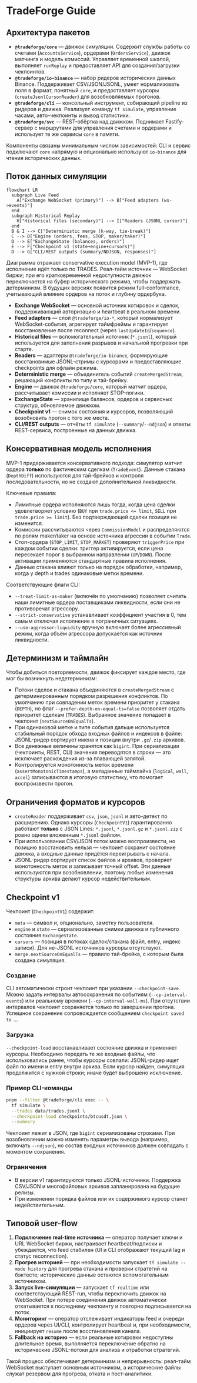 # TradeForge Guide

## Архитектура пакетов

- **`@tradeforge/core`** — движок симуляции. Содержит службы работы со счетами (`AccountsService`), ордерами (`OrdersService`), движок матчинга и модель комиссий. Управляет временной шкалой, выполняет `runReplay` и предоставляет API для создания/загрузки чекпоинтов.
- **`@tradeforge/io-binance`** — набор ридеров исторических данных Binance. Поддерживает CSV/JSON/JSONL, умеет нормализовать поля в формат, понятный `core`, и предоставляет курсоры (`createJsonlCursorReader`) для возобновляемых прогонов.
- **`@tradeforge/cli`** — консольный инструмент, собирающий pipeline из ридеров и движка. Реализует команду `tf simulate`, управление часами, авто-чекпоинты и вывод статистики.
- **`@tradeforge/svc`** — REST-обёртка над движком. Поднимает Fastify-сервер с маршрутами для управления счетами и ордерами и использует те же сервисы `core` в памяти.

Компоненты связаны минимальным числом зависимостей: CLI и сервис подключают `core` напрямую и опционально используют `io-binance` для чтения исторических данных.

## Поток данных симуляции

```mermaid
flowchart LR
  subgraph Live Feed
    A["Exchange WebSocket (primary)"] --> B["Feed adapters (ws->events)"]
  end
  subgraph Historical Replay
    H["Historical files (secondary)"] --> I["Readers (JSONL cursor)"]
  end
  B & I --> C["Deterministic merge (k-way, tie-break)"]
  C --> D["Engine (orders, fees, STOP, maker/taker)"]
  D --> E["ExchangeState (balances, orders)"]
  E --> F["Checkpoint v1 (state+engine+cursors)"]
  D --> G["CLI/REST outputs (summary/NDJSON, responses)"]
```

Диаграмма отражает conservative execution model (MVP-1), где исполнение идёт только по TRADES. Реал-тайм источник — WebSocket биржи; при его кратковременной недоступности движок переключается на буфер исторического режима, чтобы поддержать детерминизм. В будущих версиях появится режим full-conformance, учитывающий влияние ордеров на поток и глубину ордербука.

- **Exchange WebSocket** — основной источник котировок и сделок, поддерживающий авторизацию и heartbeat в реальном времени.
- **Feed adapters** — слой `@tradeforge/io-*`, который нормализует WebSocket-события, агрегирует таймфреймы и гарантирует восстановление после reconnect (через `lastUpdateId`/`sequence`).
- **Historical files** — вспомогательный источник (`*.jsonl`), который используется для заполнения разрывов и начальной прогревки при старте.
- **Readers** — адаптеры `@tradeforge/io-binance`, формирующие восстановимые JSONL-стримы с курсорами и предоставляющие checkpoints для офлайн режима.
- **Deterministic merge** — объединитель событий `createMergedStream`, решающий конфликты по типу и тай-брейку.
- **Engine** — движок `@tradeforge/core`, который матчит ордера, рассчитывает комиссии и исполняет STOP-логики.
- **ExchangeState** — хранилище балансов, ордеров и сервисных структур, обновляемое движком.
- **Checkpoint v1** — снимок состояния и курсоров, позволяющий возобновить прогон с того же места.
- **CLI/REST outputs** — отчёты `tf simulate` (`--summary`/`--ndjson`) и ответы REST-сервиса, построенные на данных движка.

## Консервативная модель исполнения

MVP-1 придерживается консервативного подхода: симулятор матчит ордера **только** по фактическим сделкам (`TradeEvent`). Данные стакана (`DepthDiff`) используются для тай-брейков и контроля последовательности, но не создают дополнительной ликвидности.

Ключевые правила:

- Лимитные ордера исполняются лишь тогда, когда цена сделки удовлетворяет условию (`BUY` при `trade.price <= limit`, `SELL` при `trade.price >= limit`). Без подтверждающей сделки позиция не изменится.
- Комиссии рассчитываются через `CommissionModel` и распределяются по ролям maker/taker на основе источника агрессии в событии `Trade`.
- Стоп-ордера (`STOP_LIMIT`, `STOP_MARKET`) проверяют `triggerPrice` при каждом событии сделки: триггер активируется, если цена пересекает порог в выбранном направлении (`UP`/`DOWN`). После активации применяются стандартные правила исполнения.
- Данные стакана влияют только на порядок обработки, например, когда у depth и trades одинаковые метки времени.

Соответствующие флаги CLI:

- `--treat-limit-as-maker` (включён по умолчанию) позволяет считать наши лимитные ордера поставщиками ликвидности, если они не противоречат агрессору.
- `--strict-conservative` устанавливает коэффициент участия в 0, тем самым отключая исполнение в пограничных ситуациях.
- `--use-aggressor-liquidity` вручную включает более агрессивный режим, когда объём агрессора допускается как источник ликвидности.

## Детерминизм и таймлайн

Чтобы добиться повторяемости, движок фиксирует каждое место, где мог бы возникнуть недетерминизм:

- Потоки сделок и стакана объединяются в `createMergedStream` с детерминированным порядком разрешения конфликтов. По умолчанию при совпадении меток времени приоритет у стакана (`DEPTH`), но флаг `--prefer-depth-on-equal-ts=false` позволяет отдать приоритет сделкам (`TRADES`). Выбранное значение попадает в чекпоинт (`nextSourceOnEqualTs`).
- При одинаковой метке и типе события дальше используется стабильный порядок обхода входных файлов и индексов в файле: JSONL-ридер сортирует имена и позиции внутри `.gz`/`.zip` архивов.
- Все денежные величины хранятся как `bigint`. При сериализации (чекпоинты, REST, CLI) значения переводятся в строки — это исключает расхождения из-за плавающей запятой.
- Контролируется монотонность меток времени (`assertMonotonicTimestamps`), а метаданные таймлайна (`logical`, `wall`, `accel`) записываются в итоговую статистику, что помогает воспроизвести прогон.

## Ограничения форматов и курсоров

- `createReader` поддерживает `csv`, `json`, `jsonl` и авто-детект по расширению. Однако курсоры (`CheckpointV1`) гарантированно работают **только** с JSON Lines: `*.jsonl`, `*.jsonl.gz` и `*.jsonl.zip` c ровно одним вложенным `*.jsonl` файлом.
- При использовании CSV/JSON поток можно воспроизвести, но позицию восстановить нельзя — чекпоинт сохранит состояние движка, а входные данные придётся переигрывать с начала.
- JSONL-ридер сортирует список файлов и архивов, проверяет монотонность меток и записывает точный offset. Эти данные используются при возобновлении, поэтому любые изменения структуры архива делают курсор недействительным.

## Checkpoint v1

Чекпоинт (`CheckpointV1`) содержит:

- `meta` — символ и, опционально, заметку пользователя.
- `engine` и `state` — сериализованные снимки движка и публичного состояния `ExchangeState`.
- `cursors` — позиция в потоках сделок/стакана (файл, entry, индекс записи). Для не-JSONL источников курсоры отсутствуют.
- `merge.nextSourceOnEqualTs` — правило тай-брейка, с которым была создана симуляция.

### Создание

CLI автоматически строит чекпоинт при указании `--checkpoint-save`. Можно задать интервалы автосохранения по событиям (`--cp-interval-events`) или реальному времени (`--cp-interval-wall-ms`). При отсутствии интервалов чекпоинт сохраняется только по завершении прогона. Успешное сохранение сопровождается сообщением `checkpoint saved to …`.

### Загрузка

`--checkpoint-load` восстанавливает состояние движка и применяет курсоры. Необходимо передать те же входные файлы, что использовались ранее, чтобы курсоры совпали: JSONL-ридер ищет файл по имени и entry внутри архива. Если курсор найден, симуляция продолжится с нужной строки; иначе будет выброшено исключение.

### Пример CLI-команды

```bash
pnpm --filter @tradeforge/cli exec -- \
  tf simulate \
  --trades data/trades.jsonl \
  --checkpoint-load checkpoints/btcusdt.json \
  --summary
```

Чекпоинт лежит в JSON, где `bigint` сериализованы строками. При возобновлении можно изменять параметры вывода (например, включать `--ndjson`), но состав входных источников должен совпадать с моментом сохранения.

### Ограничения

- В версии v1 гарантируются только JSONL-источники. Поддержка CSV/JSON и многофайловых архивов запланирована на будущие релизы.
- При изменении порядка файлов или их содержимого курсор станет недействительным.

## Типовой user-flow

1. **Подключение real-time источника** — оператор получает ключи и URL WebSocket биржи, настраивает heartbeat/подписки и убеждается, что feed стабилен (UI и CLI отображают текущий lag и статус reconnection).
2. **Прогрев историей** — при необходимости запускает `tf simulate --mode history` для прогрева стакана и проверки стратегий на бэктесте; исторические данные остаются вспомогательным источником.
3. **Запуск live-симуляции** — запускает `tf realtime` или соответствующий REST-run, чтобы переключить движок на WebSocket. При потере соединения движок автоматически откатывается к последнему чекпоинту и повторно подписывается на поток.
4. **Мониторинг** — оператор отслеживает индикаторы feed и очереди ордеров через UI/CLI, контролирует heartbeat и, при необходимости, инициирует `resume` после восстановления канала.
5. **Fallback на историю** — если реальные котировки недоступны длительное время, выполняется переключение обратно на исторические JSONL-потоки для анализа и отработки стратегий.

Такой процесс обеспечивает детерминизм и непрерывность: реал-тайм WebSocket выступает основным источником, а исторические файлы служат резервом для прогрева, отката и пост-аналитики.
